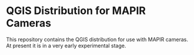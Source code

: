 # QGIS Distribution for MAPIR Cameras
This repository contains the QGIS distribution for use with MAPIR cameras. At present it is in a very early experimental stage.

